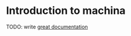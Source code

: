 # Introduction to machina

TODO: write [great documentation](http://jacobian.org/writing/what-to-write/)
